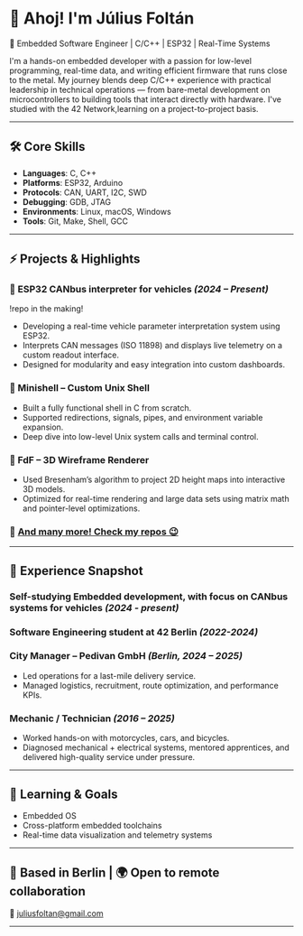 # 👋 Ahoj! I'm Július Foltán

🔧 Embedded Software Engineer | C/C++ | ESP32 | Real-Time Systems

I'm a hands-on embedded developer with a passion for low-level programming, real-time data, and writing efficient firmware that runs close to the metal. My journey blends deep C/C++ experience with practical leadership in technical operations — from bare-metal development on microcontrollers to building tools that interact directly with hardware.
I've studied with the 42 Network,learning on a project-to-project basis.

---

## 🛠️ Core Skills

- **Languages**: C, C++
- **Platforms**: ESP32, Arduino
- **Protocols**: CAN, UART, I2C, SWD
- **Debugging**: GDB, JTAG
- **Environments**: Linux, macOS, Windows
- **Tools**: Git, Make, Shell, GCC

---

## ⚡ Projects & Highlights

### 🚗 ESP32 CANbus interpreter for vehicles *(2024 – Present)*
   !repo in the making! 
- Developing a real-time vehicle parameter interpretation system using ESP32.
- Interprets CAN messages (ISO 11898) and displays live telemetry on a custom readout interface.
- Designed for modularity and easy integration into custom dashboards.

### 🐚 Minishell – Custom Unix Shell
- Built a fully functional shell in C from scratch.
- Supported redirections, signals, pipes, and environment variable expansion.
- Deep dive into low-level Unix system calls and terminal control.

### 🌄 FdF – 3D Wireframe Renderer
- Used Bresenham’s algorithm to project 2D height maps into interactive 3D models.
- Optimized for real-time rendering and large data sets using matrix math and pointer-level optimizations.

### 🔗 [And many more! Check my repos 😉](https://github.com/jfoltan1?tab=repositories)

---

## 👔 Experience Snapshot

### Self-studying Embedded development, with focus on CANbus systems for vehicles *(2024 - present)* 

### Software Engineering student at 42 Berlin *(2022-2024)*

### City Manager – Pedivan GmbH *(Berlin, 2024 – 2025)*
- Led operations for a last-mile delivery service.
- Managed logistics, recruitment, route optimization, and performance KPIs.

### Mechanic / Technician *(2016 – 2025)*
- Worked hands-on with motorcycles, cars, and bicycles.
- Diagnosed mechanical + electrical systems, mentored apprentices, and delivered high-quality service under pressure.

---

## 🎯 Learning & Goals

- Embedded OS
- Cross-platform embedded toolchains
- Real-time data visualization and telemetry systems

---

## 📍 Based in Berlin | 🌍 Open to remote collaboration  
📧 juliusfoltan@gmail.com

---